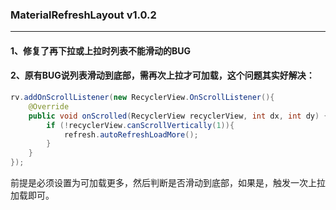 ### MaterialRefreshLayout v1.0.2

---------------------------------------------------------------------------

#### 1、修复了再下拉或上拉时列表不能滑动的BUG
#### 2、原有BUG说列表滑动到底部，需再次上拉才可加载，这个问题其实好解决：

```JAVA
rv.addOnScrollListener(new RecyclerView.OnScrollListener(){
    @Override
    public void onScrolled(RecyclerView recyclerView, int dx, int dy) {
        if (!recyclerView.canScrollVertically(1)){
            refresh.autoRefreshLoadMore();
        }
    }
});
```
前提是必须设置为可加载更多，然后判断是否滑动到底部，如果是，触发一次上拉加载即可。